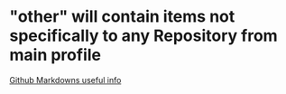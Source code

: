 # "other" will contain items not specifically to any Repository from main profile

[Github Markdowns useful info](https://guides.github.com/features/mastering-markdown/)
